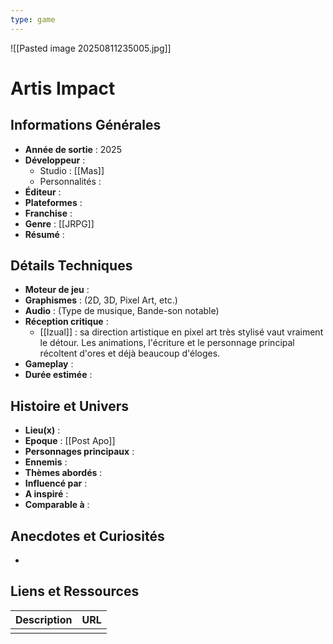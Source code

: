 ```yaml
---
type: game
---
```

![[Pasted image 20250811235005.jpg]]
# Artis Impact

## Informations Générales

- **Année de sortie** : 2025
- **Développeur** : 
	- Studio : [[Mas]]
	- Personnalités : 
- **Éditeur** : 
- **Plateformes** : 
- **Franchise** : 
- **Genre** : [[JRPG]]
- **Résumé** : 

## Détails Techniques
- **Moteur de jeu** : 
- **Graphismes** : (2D, 3D, Pixel Art, etc.)
- **Audio** : (Type de musique, Bande-son notable)
- **Réception critique** :
	- [[Izual]] : sa direction artistique en pixel art très stylisé vaut vraiment le détour. Les animations, l'écriture et le personnage principal récoltent d'ores et déjà beaucoup d'éloges.
- **Gameplay** :
- **Durée estimée** : 

## Histoire et Univers
- **Lieu(x)** : 
- **Epoque** : [[Post Apo]]
- **Personnages principaux** : 
- **Ennemis** :
- **Thèmes abordés** : 
- **Influencé par** :
- **A inspiré** : 
- **Comparable à** :
## Anecdotes et Curiosités
- 
## Liens et Ressources

| Description | URL |
| ----------- | --- |
|             |     |
